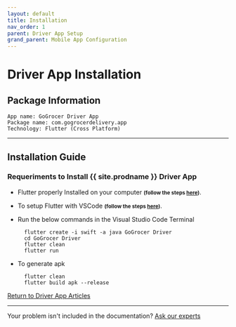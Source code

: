 ```yaml
---
layout: default
title: Installation
nav_order: 1
parent: Driver App Setup
grand_parent: Mobile App Configuration
---
```

# Driver App Installation
## Package Information

    App name: GoGrocer Driver App
    Package name: com.gogrocerdelivery.app
    Technology: Flutter (Cross Platform)

***

## Installation Guide 

### Requeriments to Install {{ site.prodname }} Driver App

* Flutter properly Installed on your computer <small>**(follow the steps [here](https://docs.flutter.dev/get-started/install/windows))**</small>.

* To setup Flutter with VSCode <small>**(follow the steps [here](https://docs.flutter.dev/get-started/editor?tab=vscode))**</small>.

* Run the below commands in the Visual Studio Code Terminal

        flutter create -i swift -a java GoGrocer Driver
        cd GoGrocer Driver
        flutter clean
        flutter run

* To generate apk

        flutter clean
        flutter build apk --release 

<p class="text-center">
    <a href="/docs/mobile/driver/" class="btn btn-purple">Return to Driver App Articles</a>
</p>

-----------
Your problem isn't included in the documentation? [Ask our experts](/sendingTicket)